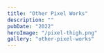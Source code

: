 ```yaml
---
title: "Other Pixel Works"
description: ""
pubDate: "2022"
heroImage: "/pixel-thigh.png"
gallery: "other-pixel-works"
---
```

